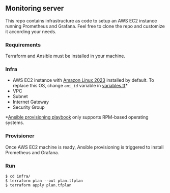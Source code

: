 ## Monitoring server

This repo contains infrastructure as code to setup an AWS EC2 instance running Prometheus and Grafana. Feel free to clone the repo and customize it according your needs.

### Requirements

Terraform and Ansible must be installed in your machine.

### Infra

- AWS EC2 instance with [Amazon Linux 2023](https://docs.aws.amazon.com/linux/al2023/ug/what-is-amazon-linux.html) installed by default. To replace this OS, change `ami_id` variable in [variables.tf](./infra/variables.tf)*
- VPC
- Subnet
- Internet Gateway
- Security Group

*[Ansible provisioning playbook](./ansible/playbook.yml) only supports RPM-based operating systems.

### Provisioner

Once AWS EC2 machine is ready, Ansible provisioning is triggered to install Prometheus and Grafana.

### Run
```
$ cd infra/
$ terraform plan --out plan.tfplan
$ terraform apply plan.tfplan
```
